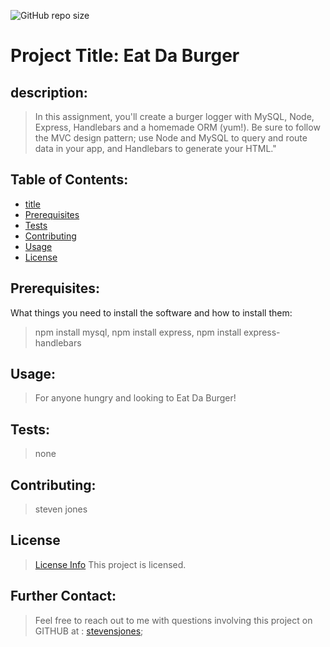 
![GitHub repo size](https://img.shields.io/github/repo-size/stevensjones/burger)

# Project Title: Eat Da Burger

## description: 
>In this assignment, you'll create a burger logger with MySQL, Node, Express, Handlebars and a homemade ORM (yum!). Be sure to follow the MVC design pattern; use Node and MySQL to query and route data in your app, and Handlebars to generate your HTML."

## Table of Contents:
- [title](#title)
- [Prerequisites](#Prerequisites)
- [Tests](#Tests)
- [Contributing](#Contributing)
- [Usage](#Usage) 
- [License](#License)

## Prerequisites:
What things you need to install the software and how to install them: 
> npm install mysql, npm install express, npm install express-handlebars
    
## Usage:
> For anyone hungry and looking to Eat Da Burger!
    
## Tests:
> none
    
## Contributing:
> steven jones

    
## License
> [License Info](https://opensource.org/licenses/lot )
This project is licensed. 

## Further Contact:
> Feel free to reach out to me with questions involving this project on GITHUB at : [stevensjones](https://github.com/stevensjones);
